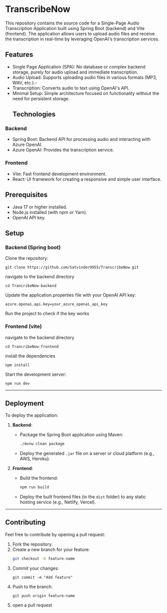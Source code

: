 # TranscribeNow
This repository contains the source code for a Single-Page Audio Transcription Application built using Spring Boot (backend) and Vite (frontend). The application allows users to upload audio files and receive the transcription in real-time by leveraging  OpenAI's transcription services.
## Features
- Single Page Application (SPA): No database or complex backend storage, purely for audio upload and immediate transcription.
- Audio Upload: Supports uploading audio files in various formats (MP3, WAV, etc.).- 
- Transcription: Converts audio to text using OpenAI's API.
- Minimal Setup: Simple architecture focused on functionality without the need for persistent storage.
  ## Technologies
### Backend
- Spring Boot: Backend API for processing audio and interacting with Azure OpenAI.
- Azure OpenAI: Provides the transcription service.
### Frontend
- Vite: Fast frontend development environment.
- React: UI framework for creating a responsive and simple user interface.
## Prerequisites
- Java 17 or higher installed.
- Node.js installed (with npm or Yarn).
- OpenAI API key.
## Setup
### Backend (Spring boot)
Clone the repository:
 ```
 git clone https://github.com/Satvinder9955/TranscribeNow.git
  ```
navigate to the backend directory
```
cd TrancribeNow-backend
```
Update the application.properties file with your OpenAI API key:
```
azure.openai.api.key=your_azure_openai_api_key
```
Run the project to check if the key works

### Frontend (vite)
navigate to the backend directory
 ```
cd TrancribeNow-frontend
  ```
install the dependencies
```
npm install
```
Start the development server:
```
npm run dev
```
---

## Deployment

To deploy the application:

1. **Backend**: 
   - Package the Spring Boot application using Maven:
     ```bash
     ./mvnw clean package
     ```
   - Deploy the generated `.jar` file on a server or cloud platform (e.g., AWS, Heroku).

2. **Frontend**:
   - Build the frontend:
     ```bash
     npm run build
     ```
   - Deploy the built frontend files (in the `dist` folder) to any static hosting service (e.g., Netlify, Vercel).

---

## Contributing

Feel free to contribute by opening a pull request:

1. Fork the repository.
2. Create a new branch for your feature:
   ```bash
   git checkout -b feature-name

3. Commit your changes:
   ```
   git commit -m "Add feature"
   ```
4. Push to the branch:
   ```
   git push origin feature-name
   ```
5. open a pull request

